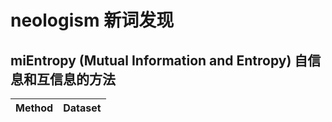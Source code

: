 # neologism 新词发现
## miEntropy (Mutual Information and Entropy) 自信息和互信息的方法


|Method     |Dataset        |
|---------  |---------      |